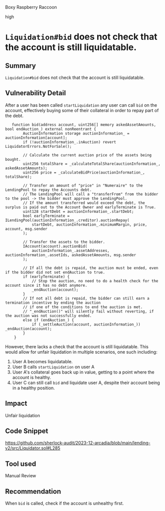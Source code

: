 Boxy Raspberry Raccoon

high

# `Liquidation#bid` does not check that the account is still liquidatable.

## Summary
`Liquidation#bid` does not check that the account is still liquidatable.

## Vulnerability Detail
After a user has been called `startLiquidation` any user can call `bid` on the account, effectively buying some of their collateral in order to repay part of the debt. 

```solidity
   function bid(address account, uint256[] memory askedAssetAmounts, bool endAuction_) external nonReentrant {
        AuctionInformation storage auctionInformation_ = auctionInformation[account];
        if (!auctionInformation_.inAuction) revert LiquidatorErrors.NotForSale();

        // Calculate the current auction price of the assets being bought.
        uint256 totalShare = _calculateTotalShare(auctionInformation_, askedAssetAmounts);
        uint256 price = _calculateBidPrice(auctionInformation_, totalShare);

        // Transfer an amount of "price" in "Numeraire" to the LendingPool to repay the Accounts debt.
        // The LendingPool will call a "transferFrom" from the bidder to the pool -> the bidder must approve the LendingPool.
        // If the amount transferred would exceed the debt, the surplus is paid out to the Account Owner and earlyTerminate is True.
        uint128 startDebt = auctionInformation_.startDebt;
        bool earlyTerminate = ILendingPool(auctionInformation_.creditor).auctionRepay(
            startDebt, auctionInformation_.minimumMargin, price, account, msg.sender
        );

        // Transfer the assets to the bidder.
        IAccount(account).auctionBid(
            auctionInformation_.assetAddresses, auctionInformation_.assetIds, askedAssetAmounts, msg.sender
        );

        // If all the debt is repaid, the auction must be ended, even if the bidder did not set endAuction to true.
        if (earlyTerminate) {
            // Stop the auction, no need to do a health check for the account since it has no debt anymore.
            _endAuction(account);
        }
        // If not all debt is repaid, the bidder can still earn a termination incentive by ending the auction
        // if one of the conditions to end the auction is met.
        // "_endAuction()" will silently fail without reverting, if the auction was not successfully ended.
        else if (endAuction_) {
            if (_settleAuction(account, auctionInformation_)) _endAuction(account);
        }
    }
```

However, there lacks a check that the account is still liquidatable. 
This would allow for unfair liquidation in multiple scenarios, one such including: 
1. User A becomes liquidatable.
2. User B calls `startLiquidation` on user A 
3. User A's collateral goes back up in value, getting to a point where the account is healthy.
4. User C can still call `bid` and liquidate user A, despite their account being in a healthy position.

## Impact
Unfair liquidation

## Code Snippet
https://github.com/sherlock-audit/2023-12-arcadia/blob/main/lending-v2/src/Liquidator.sol#L285

## Tool used

Manual Review

## Recommendation
When `bid` is called, check if the account is unhealthy first.